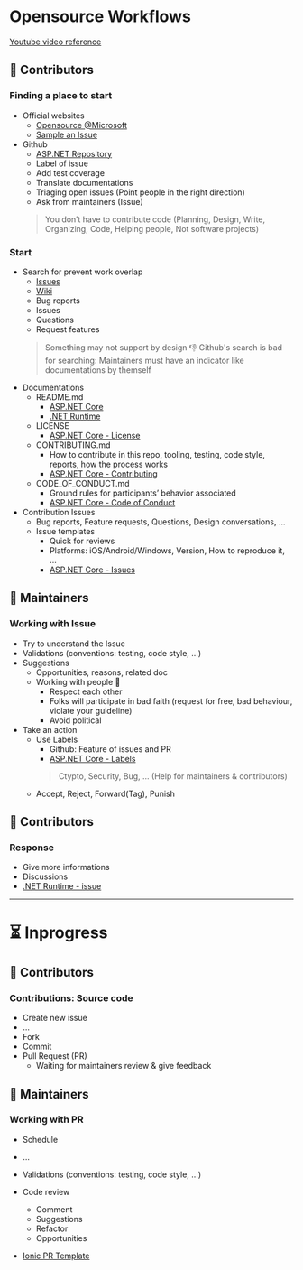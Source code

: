 # Opensource Workflows
[Youtube video reference](https://www.youtube.com/watch?v=wF9IUQlZ2Sk)

## 🧔 Contributors
### Finding a place to start
* Official websites
	* [Opensource @Microsoft](https://opensource.microsoft.com)
	* [Sample an Issue](https://github.com/PowerShell/PSScriptAnalyzer/issues/1686)
* Github
	* [ASP.NET Repository](https://github.com/dotnet/aspnetcore)
	* Label of issue
	* Add test coverage
	* Translate documentations
	* Triaging open issues (Point people in the right direction)
	* Ask from maintainers (Issue)
	> You don’t have to contribute code (Planning, Design, Write, Organizing, Code, Helping people, Not software projects)
### Start
* Search for prevent work overlap
	* [Issues](https://github.com/dotnet/aspnetcore/issues)
	* [Wiki](https://github.com/dotnet/aspnetcore/wiki)
	* Bug reports
	* Issues
	* Questions
	* Request features
	> Something may not support by design
	> 👎 Github's search is bad for searching: Maintainers must have an indicator like documentations by themself
* Documentations
	* README.md
		* [ASP.NET Core](https://github.com/dotnet/aspnetcore)
		* [.NET Runtime](https://github.com/dotnet/runtime)
	* LICENSE
		* [ASP.NET Core - License](https://github.com/dotnet/aspnetcore/blob/main/LICENSE.txt)
	* CONTRIBUTING.md
		* How to contribute in this repo, tooling, testing, code style, reports, how the process works
		* [ASP.NET Core - Contributing](https://github.com/dotnet/aspnetcore/blob/main/CONTRIBUTING.md)
	* CODE_OF_CONDUCT.md
		* Ground rules for participants’ behavior associated
		* [ASP.NET Core - Code of Conduct](https://github.com/dotnet/aspnetcore/blob/main/CODE-OF-CONDUCT.md)
* Contribution Issues  
	* Bug reports, Feature requests, Questions, Design conversations, ...  
	* Issue templates  
		* Quick for reviews  
		* Platforms: iOS/Android/Windows, Version, How to reproduce it, ...  
		* [ASP.NET Core - Issues](https://github.com/dotnet/runtime/issues/new/choose)
## 🤠 Maintainers
### Working with Issue
* Try to understand the Issue
* Validations (conventions: testing, code style, ...)
* Suggestions
	* Opportunities, reasons, related doc
	* Working with people 💖
		* Respect each other
		* Folks will participate in bad faith (request for free, bad behaviour, violate your guideline)
		* Avoid political
* Take an action
	* Use Labels
		* Github: Feature of issues and PR
		* [ASP.NET Core - Labels](https://github.com/dotnet/aspnetcore/labels)
		> Ctypto, Security, Bug, ... (Help for maintainers & contributors)
	* Accept, Reject, Forward(Tag), Punish		
## 🧔 Contributors
### Response
* Give more informations
* Discussions
* [.NET Runtime - issue](https://github.com/dotnet/runtime/issues/18087)

---

# ⏳ Inprogress
## 🧔 Contributors
### Contributions: Source code
* Create new issue
* ...
* Fork
* Commit
* Pull Request (PR)
	* Waiting for maintainers review & give feedback

## 🤠 Maintainers
### Working with PR
* Schedule
* ...
* Validations (conventions: testing, code style, ...)
* Code review
	* Comment
	* Suggestions
	* Refactor
	* Opportunities

* [Ionic PR Template](https://github.com/ionic-team/ionic-framework/blob/main/.github/PULL_REQUEST_TEMPLATE.md)

